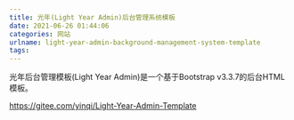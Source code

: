 ```yaml
---
title: 光年(Light Year Admin)后台管理系统模板
date: 2021-06-26 01:44:06
categories: 网站
urlname: light-year-admin-background-management-system-template
tags:
---
```

<!--markdown-->光年后台管理模板(Light Year Admin)是一个基于Bootstrap v3.3.7的后台HTML模板。
https://gitee.com/yinqi/Light-Year-Admin-Template